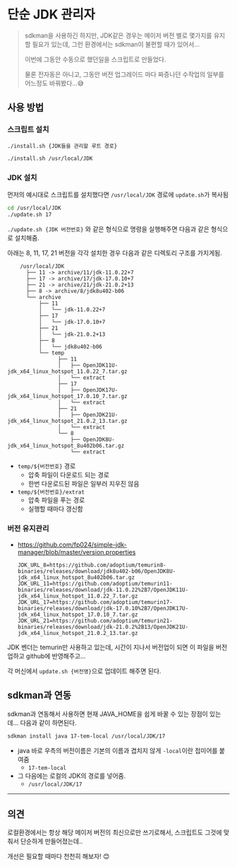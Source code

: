 # 단순 JDK 관리자

> sdkman을 사용하긴 하지만, JDK같은 경우는 메이저 버전 별로 몇가지를 유지할 필요가 있는데, 그런 환경에서는 sdkman이 불편할 때가 있어서...
>
> 이번에 그동안 수동으로 했던일을 스크립트로 만들었다. 
>
> 물론 전자동은 아니고, 그동안 버전 업그레이드 마다 짜증나던 수작업의 일부를 어느정도 바꿔봤다...😅





## 사용 방법

### 스크립트 설치

`./install.sh {JDK들을 관리할 루트 경로}`

```sh
./install.sh /usr/local/JDK
```



### JDK 설치

먼저의 예시대로 스크립트를 설치했다면 `/usr/local/JDK` 경로에 `update.sh`가 복사됨

```sh
cd /usr/local/JDK
./update.sh 17
```

`./update.sh {JDK 버전번호}` 와 같은 형식으로 명령을 실행해주면 다음과 같은 형식으로 설치해줌.

아래는 8, 11, 17, 21 버전을 각각 설치한 경우 다음과 같은 디렉토리 구조를 가지게됨.

```
    /usr/local/JDK
      ├── 11 -> archive/11/jdk-11.0.22+7
      ├── 17 -> archive/17/jdk-17.0.10+7
      ├── 21 -> archive/21/jdk-21.0.2+13
      ├── 8 -> archive/8/jdk8u402-b06
      └── archive
          ├── 11
          │   └── jdk-11.0.22+7
          ├── 17
          │   └── jdk-17.0.10+7
          ├── 21
          │   └── jdk-21.0.2+13
          ├── 8
          │   └── jdk8u402-b06
          └── temp
                ├── 11
                │   ├── OpenJDK11U-jdk_x64_linux_hotspot_11.0.22_7.tar.gz
                │   └── extract
                ├── 17
                │   ├── OpenJDK17U-jdk_x64_linux_hotspot_17.0.10_7.tar.gz
                │   └── extract
                ├── 21
                │   ├── OpenJDK21U-jdk_x64_linux_hotspot_21.0.2_13.tar.gz
                │   └── extract
                └── 8
                    ├── OpenJDK8U-jdk_x64_linux_hotspot_8u402b06.tar.gz
                    └── extract
```
* `temp/${버전번호}` 경로
  * 압축 파일이 다운로드 되는 경로
  * 한번 다운로드된 파일은 일부러 지우진 않음
* `temp/${버전번호}/extrat`
  * 압축 파일을 푸는 경로
  * 실행할 때마다 갱신함



### 버전 유지관리

* https://github.com/fp024/simple-jdk-manager/blob/master/version.properties

  ```properties
  JDK_URL_8=https://github.com/adoptium/temurin8-binaries/releases/download/jdk8u402-b06/OpenJDK8U-jdk_x64_linux_hotspot_8u402b06.tar.gz
  JDK_URL_11=https://github.com/adoptium/temurin11-binaries/releases/download/jdk-11.0.22%2B7/OpenJDK11U-jdk_x64_linux_hotspot_11.0.22_7.tar.gz
  JDK_URL_17=https://github.com/adoptium/temurin17-binaries/releases/download/jdk-17.0.10%2B7/OpenJDK17U-jdk_x64_linux_hotspot_17.0.10_7.tar.gz
  JDK_URL_21=https://github.com/adoptium/temurin21-binaries/releases/download/jdk-21.0.2%2B13/OpenJDK21U-jdk_x64_linux_hotspot_21.0.2_13.tar.gz
  ```

JDK 벤더는 temurin만 사용하고 있는데, 시간이 지나서 버전업이 되면 이 파일을 버전업하고 github에 반영해주고...

각 머신에서 `update.sh {버전명}`으로 업데이트 해주면 된다.





## sdkman과 연동

sdkman과 연동해서 사용하면 현재 JAVA_HOME을 쉽게 바꿀 수 있는 장점이 있는데... 다음과 같이 하면된다.

```sh
sdkman install java 17-tem-local /usr/local/JDK/17
```

* java 바로 우측의 버전이름은 기본의 이름과 겹치지 않게 `-local`이란 접미어를 붙여줌
  * `17-tem-local`
* 그 다음에는 로컬의 JDK의 경로를 넣어줌.
  * `/usr/local/JDK/17`





---

## 의견

로컬환경에서는 항상 해당 메이저 버전의 최신으로만 쓰기로해서, 스크립트도 그것에 맞춰서 단순하게 만들어졌는데..

개선은 필요할 때마다 천천히 해보자! 😊
